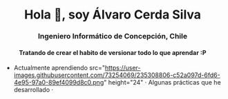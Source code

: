 <h1 align="center">Hola 👋, soy Álvaro Cerda Silva</h1>
<h3 align="center">Ingeniero Informático de Concepción, Chile</h3>

<h4 align="center">Tratando de crear el habito de versionar todo lo que aprendar :P</h4>

* Actualmente aprendiendo src="https://user-images.githubusercontent.com/73254069/235308806-c52a097d-6fd6-4e95-97a0-89ef4099d8c0.png" height="24"
    · Algunas prácticas que he desarrollado
    · 
<!--
**ZrkllT/ZrkllT** is a ✨ _special_ ✨ repository because its `README.md` (this file) appears on your GitHub profile.

Here are some ideas to get you started:

- 🔭 I’m currently working on ...
- 🌱 I’m currently learning ...
- 👯 I’m looking to collaborate on ...
- 🤔 I’m looking for help with ...
- 💬 Ask me about ...
- 📫 How to reach me: ...

- 😄 Pronouns: ...
- ⚡ Fun fact: ...
-->
